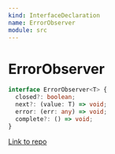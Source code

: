 ```yaml
---
kind: InterfaceDeclaration
name: ErrorObserver
module: src
---
```


# ErrorObserver

```ts
interface ErrorObserver<T> {
  closed?: boolean;
  next?: (value: T) => void;
  error: (err: any) => void;
  complete?: () => void;
}
```

[Link to repo](https://github.com/ReactiveX/rxjs/blob/master/src/internal/types.ts#L128-L133)
